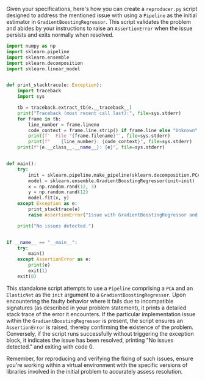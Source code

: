 Given your specifications, here's how you can create a `reproducer.py` script designed to address the mentioned issue with using a `Pipeline` as the initial estimator in `GradientBoostingRegressor`. This script validates the problem and abides by your instructions to raise an `AssertionError` when the issue persists and exits normally when resolved.

```python
import numpy as np
import sklearn.pipeline
import sklearn.ensemble
import sklearn.decomposition
import sklearn.linear_model


def print_stacktrace(e: Exception):
    import traceback
    import sys

    tb = traceback.extract_tb(e.__traceback__)
    print("Traceback (most recent call last):", file=sys.stderr)
    for frame in tb:
        line_number = frame.lineno
        code_context = frame.line.strip() if frame.line else "Unknown"
        print(f'  File "{frame.filename}"', file=sys.stderr)
        print(f"    {line_number}: {code_context}", file=sys.stderr)
    print(f"{e.__class__.__name__}: {e}", file=sys.stderr)


def main():
    try:
        init = sklearn.pipeline.make_pipeline(sklearn.decomposition.PCA(), sklearn.linear_model.ElasticNet())
        model = sklearn.ensemble.GradientBoostingRegressor(init=init)
        x = np.random.rand(12, 3)
        y = np.random.rand(12)
        model.fit(x, y)
    except Exception as e:
        print_stacktrace(e)
        raise AssertionError("Issue with GradientBoostingRegressor and Pipeline as init.") from e

    print("No issues detected.")


if __name__ == "__main__":
    try:
        main()
    except AssertionError as e:
        print(e)
        exit(1)
    exit(0)
```

This standalone script attempts to use a `Pipeline` comprising a `PCA` and an `ElasticNet` as the `init` argument to a `GradientBoostingRegressor`. Upon encountering the faulty behavior where it fails due to incompatible signatures (as described in your problem statement), it prints a detailed stack trace of the error it encounters. If the particular implementation issue within the `GradientBoostingRegressor` is present, the script ensures an `AssertionError` is raised, thereby confirming the existence of the problem. Conversely, if the script runs successfully without triggering the exception block, it indicates the issue has been resolved, printing "No issues detected." and exiting with code 0.

Remember, for reproducing and verifying the fixing of such issues, ensure you're working within a virtual environment with the specific versions of libraries involved in the initial problem to accurately assess resolution.